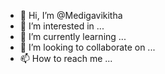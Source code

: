 - 👋 Hi, I’m @Medigavikitha
- 👀 I’m interested in ...
- 🌱 I’m currently learning ...
- 💞️ I’m looking to collaborate on ...
- 📫 How to reach me ...

<!---
Medigavikitha/Medigavikitha is a ✨ special ✨ repository because its `README.md` (this file) appears on your GitHub profile.
You can click the Preview link to take a look at your changes.
--->
